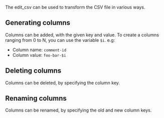 The edit_csv can be used to transform the CSV file in various ways.

## Generating columns

Columns can be added, with the given key and value. To create a columns ranging from 0 to N, you can use the variable `$i`. e.g:

- Column name: `comment-id`
- Column value: `foo-bar-$i`

## Deleting columns

Columns can be deleted, by specifying the column key.

## Renaming columns

Columns can be renamed, by specifying the old and new column keys.

